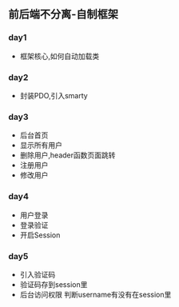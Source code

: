 ## 前后端不分离-自制框架

### day1

- 框架核心,如何自动加载类

### day2

- 封装PDO,引入smarty

### day3

- 后台首页
- 显示所有用户 
- 删除用户,header函数页面跳转
- 注册用户 
- 修改用户 

### day4

- 用户登录
- 登录验证
- 开启Session

### day5

- 引入验证码
- 验证码存到session里
- 后台访问权限 判断username有没有在session里
